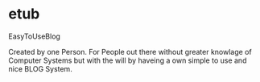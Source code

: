 # etub
EasyToUseBlog

Created by one Person. For People out there without greater knowlage of Computer Systems but with the will by haveing a own simple to use and nice BLOG System.
